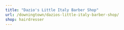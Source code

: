 ```yaml
---
title: "Dazio's Little Italy Barber Shop"
url: /downingtown/dazios-little-italy-barber-shop/
shop: hairdresser
---
```

